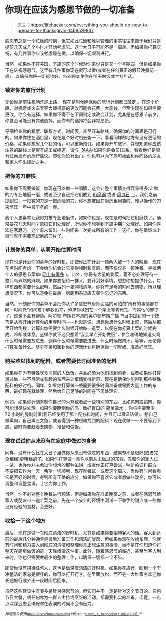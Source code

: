 # 你现在应该为感恩节做的一切准备

> 原文：<https://lifehacker.com/everything-you-should-do-now-to-prepare-for-thanksgivin-1468529837>

感恩节总是一个忙碌的时刻，但它如此忙碌和难以管理的事实往往来自于我们只是提前几天或几个小时才开始考虑它。这个大日子可能不是一周后，但如果你打算庆祝，有几件事你应该考虑现在做，以确保一切顺利进行。



当然，如果你不在美国，下周的这个时候对你来说只是又一个星期四，但是如果你正在庆祝感恩节，这里有几件事你现在就可以做(或者在任何真正的假日晚餐前一周)，以确保你把一切都锁好，特别是如果你在那天做饭或主持的话。

### 锁定你的旅行计划

无论你是前往机场还是上路， [现在是时候确保你的旅行计划都已敲定](https://lifehacker.com/the-clock-is-ticking-how-to-save-money-booking-your-ho-5854188) 。在这个阶段，对机票或火车票等大额机票的更改可能会花费一大笔钱，但至少现在如果需要更改，你会有选择。如果你不得不在下周制定或改变计划，尤其是在感恩节前夕，你甚至可能没有其他选择，而你有的选择将会非常昂贵。

仔细检查你的机票、联系方式、时间表，甚至开车路线，确保你的时间表是可行的。如果你住在酒店里，现在是个好时机去查一下，看看同样的地方有没有更低的价格，如果你想省几个钱的话，可以重新预订。如果你开车旅行，并想知道你应该注意的路线上是否有施工或绕道，请与[【AAA](http://www.aaa.com/)(如果你是会员)联系，看看他们是否有任何发布的旅行建议。即使你没有出门，你也可以向下周可能会和你同路的朋友和家人伸出援助之手。

### 把你的刀磨快

如果你下周要做饭，你现在可以做一些事情，这会让整个事情变得容易得多:让你的刀专业地磨一磨，或者至少自己把它们放到 [珩磨钢](https://lifehacker.com/how-do-i-sharpen-a-kitchen-knife-30809323) 或者 [磨刀石](http://lifehacker.com/sharpen-knives-with-a-whetstone-to-keep-your-blades-in-5978582) 上。我们之前提到过，一把钝的刀是一把危险的刀，你不想被困在厨房里用钝的、难以操作的刀来烹饪一年中最丰盛的一餐。

我个人更喜欢让我的刀被专业地磨快，如果你也是，现在是时候把它们磨快了。通常要花几天时间才能把它们处理好，所以你不想等到下周中期才处理好。如果你喜欢在家磨刀，这个周末留出一些时间来一次完成所有的工作。这样，你在做饭或上菜时就不需要忘记磨的刀片了。

### 计划你的菜单，从零开始估算时间

现在也是计划你的菜单的好时机。即使你正在计划一顿两人或一个人的晚餐，现在花点时间考虑一下会给你机会让它变得特别和有趣，而不仅仅是一顿晚餐。寻找两个人的感恩节菜单( [网上有很多](http://www.saveur.com/article/Menu/Thanksgiving-for-Two) )。此外，你将有大量的剩菜，而不必处理等待一整只鸟煮熟的麻烦。如果你要招待一群人，要计划好事情。想想你想提供什么，每样东西都需要什么配料，然后列一张购物清单。你将有足够的时间去购物，所以理想情况下，你可以避免在最后一刻跑到杂货店去买你忘记的东西。

当然，计划好你的菜单不会把你从许多感恩节厨师面临的可怕的“所有的事情都在同一时间做”的问题中解救出来，如果你被困在一个菜上等着做完，而其他的都凉了，这也不会有帮助。阿尔顿·布朗在本周的奥尔顿布朗广播 节目中提到的一个技巧是从零开始计算你的用餐时间——也就是说，想想你想什么时候上菜，然后从那里开始倒数，计算出你需要什么时候开始每一道菜，以便在你打算上菜的时候完成、冷却或休息。这样你就不必只想着“我会早点开始做饭”，你会准确地知道火鸡什么时候需要放进去，调料什么时候需要放进去，什么时候做肉汁，等等，无论你打算准备什么。尽早签署和密封你的游戏计划将确保你一切就绪，准备好烹饪。

### 购买难以找到的配料，或者需要长时间准备的配料

如果你在为有特殊饮食习惯的人做饭，并且必须为他们找到菜肴，或者如果你打算通过做一些不寻常或有趣的东西来让事情变得新奇，现在是确保你能得到那些特殊配料的好时机。同样，如果你打算做一些需要很多时间准备或需要大量工作的东西，最好现在就处理，然后给自己足够的时间在下周处理它。

例如，如果你计划熏制你自己的火鸡或者点一些特别的东西，比如鸭肉或鹅肉，你可能想尽快处理。如果你要腌制你的鸟，像好胃口的 [简单盐水](http://www.bonappetit.com/recipe/a-simple-brine) ，你将需要至少 72 小时的腌制时间(我已经使用了那个配方和时间，并且可以保证结果)。想自己做熏肉，自己熏三文鱼，或者得到一种很难找到的配料？现在就做——不要等到下周，那时你要赶着去购物、准备和做饭。

### 现在试试你从来没有在家庭中做过的食谱

同样，没有什么比在大日子里做你从来没有做过的东西，结果却不是很好(或者完全糟糕)更糟糕的了。如果你打算做一些你以前从未做过的东西，先和你的家人试一试。也许你从未做过你想烤的那种馅饼，或者你正打算尝试一种新的调料配方。不要把它作为一天，希望一切顺利，现在就尝试，或者这个周末，当你有时间看看它是否好的时候，得到所有正确的成分，如果你不喜欢它或者想做些改变，你可以调整和调整食谱，让它为你工作。

当然，你不必对整个晚餐进行预演，但是如果你在准备晚宴之前，或者在感恩节给家人或朋友带一道新菜之前，先在一个安全的环境中测试一下棘手的甜点或一些你没有经验的食材，会更好。

### 收拾一下这个地方

最后，现在是做一次彻底清洁的好时机，尤其是如果你要招待客人的话。客人到达前的最后几分钟通常是最后准备工作和清洁的旋风，但如果你现在收拾东西，你就有时间和精力投入到彻底的清洁和整理你真正想注意的事情，而不是在你知道你将整天在厨房做饭的前一天靠墙做这件事。此外，随着感恩节的临近，甚至当客人到来时，你也只需要做最少的整理工作，以确保一切都一尘不染。

即使你没有招待任何人，这也是做深度清洁的好时机。如果你在旅行，回到一个干净整洁的家总是很好的，你可以打开行李，在里面放松，而不是一大堆家务欢迎你长途旅行或外出一段时间后回来。

虽然这些建议中有很多是针对感恩节的，但它们并不一定是针对这个节日的。任何节日大餐，或任何你为一群人主持或烹饪的活动，都需要扎实的准备。毕竟，一点点深谋远虑会确保你在表演的时候不会有压力。

<small>*标题图片使用*</small>[<small>*open icons*</small>](http://pixabay.com/en/airplane-plane-aircraft-black-sign-99048/)<small></small>*[<small>*Nemo*</small>](http://pixabay.com/en/tool-knife-cut-kitchen-sharp-36803/)<small>*[<small>*open clips*</small>](http://pixabay.com/en/turkey-roast-broiler-food-151756/)<small>*和*照片由**</small>[<small>*cubby _ t _ bear*</small>](http://www.flickr.com/photos/cubby_t_bear/5981163158/)<small></small>*[<small>*丹尼尔 X 奥尼尔*</small>](http://www.flickr.com/photos/36521980095@N01/24453768/)<small></small>*[<small>T123】</small>](http://www.flickr.com/photos/adactio/5290563526/)***</small>*